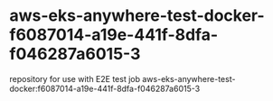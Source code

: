 # aws-eks-anywhere-test-docker-f6087014-a19e-441f-8dfa-f046287a6015-3
repository for use with E2E test job aws-eks-anywhere-test-docker:f6087014-a19e-441f-8dfa-f046287a6015-3
